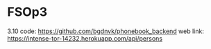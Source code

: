 # FSOp3

3.10 code: https://github.com/bgdnvk/phonebook_backend
web link: https://intense-tor-14232.herokuapp.com/api/persons